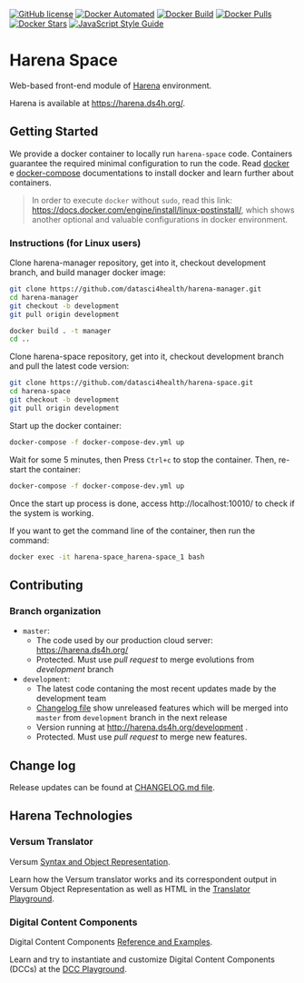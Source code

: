 [![GitHub license](https://img.shields.io/github/license/Naereen/StrapDown.js.svg)](https://github.com/datasci4health/harena-space/blob/master/LICENSE)
[![Docker Automated](https://img.shields.io/docker/cloud/automated/datasci4health/harena-space.svg?style=flat)](https://cloud.docker.com/u/datasci4health/repository/registry-1.docker.io/datasci4health/harena-space)
[![Docker Build](https://img.shields.io/docker/cloud/build/datasci4health/harena-space.svg?style=flat)](https://cloud.docker.com/u/datasci4health/repository/registry-1.docker.io/datasci4health/harena-space)
[![Docker Pulls](https://img.shields.io/docker/pulls/datasci4health/harena-space.svg?style=flat)](https://cloud.docker.com/u/datasci4health/repository/registry-1.docker.io/datasci4health/harena-space)
[![Docker Stars](https://img.shields.io/docker/stars/datasci4health/harena-space.svg?style=flat)](https://cloud.docker.com/u/datasci4health/repository/registry-1.docker.io/datasci4health/harena-space)
[![JavaScript Style Guide](https://img.shields.io/badge/code_style-standard-brightgreen.svg)](https://standardjs.com)

# Harena Space

Web-based front-end module of [Harena](https://github.com/datasci4health/harena) environment.

Harena is available at https://harena.ds4h.org/.

<!-- platform that includes: authoring environment, player engine and the Versum narrative scripting language translator. -->

<!--
## Table of Contents 

* [Getting Started](#getting-started)
  * [Option 1: Access our instance running at cloud](#option-1-access-our-instance-running-at-cloud)
  * [Option 2: Running as Docker containers](#option-2-running-as-docker-containers)
  * [Option 3: Running locally](#option-3-running-locally)
* [Digital Content Component Playground](#digital-content-component-playground)
* [Directory Map](#directory-map)
 * [System Requirements](#system-requirements)
  * [For running as Docker containers](#for-running-as-linuxwindows-docker-containers)
  * [For running locally](#for-running-locally)
* [Configuration](#configuration)
  * [Virtualenvs: AdonisJS](#virtualenvs-adonisjs)
  * [Virtualenvs: Database](#virtualenvs-database)
* [Contributing](#contributing)
  * [Project organization](#project-organization)
  * [Branch organization (future CI/CD)](#branch-organization-future-cicd)-->

## Getting Started

We provide a docker container to locally run `harena-space` code. Containers guarantee the required minimal configuration to run the code. Read [docker](https://docs.docker.com/install/) e [docker-compose](https://docs.docker.com/compose/install/) documentations to install docker and learn further about containers.

> In order to execute `docker` without `sudo`, read this link: https://docs.docker.com/engine/install/linux-postinstall/, which shows another optional and valuable configurations in docker environment.

### Instructions (for Linux users)

Clone harena-manager repository, get into it, checkout development branch, and build manager docker image:
```bash
git clone https://github.com/datasci4health/harena-manager.git
cd harena-manager
git checkout -b development
git pull origin development

docker build . -t manager
cd ..
```

Clone harena-space repository, get into it, checkout development branch and pull the latest code version:
```bash
git clone https://github.com/datasci4health/harena-space.git
cd harena-space
git checkout -b development
git pull origin development
```

Start up the docker container:
```bash
docker-compose -f docker-compose-dev.yml up
```
Wait for some 5 minutes, then Press `Ctrl+c` to stop the container. Then, re-start the container:
```bash
docker-compose -f docker-compose-dev.yml up
```

Once the start up process is done, access http://localhost:10010/ to check if the system is working.

If you want to get the command line of the container, then run the command:
```bash
docker exec -it harena-space_harena-space_1 bash
```

## Contributing

### Branch organization
* `master`:
    * The code used by our production cloud server: https://harena.ds4h.org/
    * Protected. Must use _pull request_ to merge evolutions from _development_ branch
* `development`:
    * The latest code contaning the most recent updates made by the development team
    * [Changelog file](https://github.com/datasci4health/harena-space/blob/development/CHANGELOG.md) show unreleased features which will be merged into `master` from `development` branch in the next release
    * Version running at http://harena.ds4h.org/development . 
    * Protected. Must use _pull request_ to merge new features.

## Change log

Release updates can be found at [CHANGELOG.md file](https://github.com/datasci4health/harena-space/blob/development/CHANGELOG.md).

## Harena Technologies

### Versum Translator

Versum [Syntax  and Object Representation](https://github.com/datasci4health/harena-docs/blob/master/versum/syntax.md).

Learn how the Versum translator works and its correspondent output in  Versum Object Representation as well as HTML in the [Translator Playground](https://ds4h.org/harena-space/src/adonisjs/public/translator/playground/).

### Digital Content Components

Digital Content Components [Reference and Examples](http://datasci4health.github.io/harena-space/src/adonisjs/public/dccs/).

Learn and try to instantiate and customize Digital Content Components (DCCs) at the [DCC Playground](http://datasci4health.github.io/harena-space/src/adonisjs/public/dccs/playground/).
